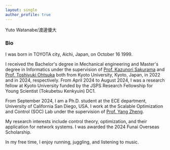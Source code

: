 ```yaml
---
layout: single
author_profile: true
---
```

Yuto Watanabe/渡邊優大

### Bio
I was born in TOYOTA city, Aichi, Japan, on October 16 1999.

I received the Bachelor's degree in Mechanical engineering and Master's degree in Informatics under the supervision of [Prof. Kazunori Sakurama](http://www.ids.sys.i.kyoto-u.ac.jp/sakurama/index_e.html) and [Prof. Toshiyuki Ohtsuka](http://www.ids.sys.i.kyoto-u.ac.jp/~ohtsuka/index.htm) both from Kyoto University, Kyoto, Japan, in 2022 and in 2024, respectively.
From April 2024 to August 2024, I was a research fellow at Kyoto University funded by the JSPS Research Fellowship for Young Scientist (Tokubetsu Kenkyuin) DC1.

From September 2024, I am a Ph.D. student at the ECE department, University of California San Diego, USA.
I work at the Scalable Optimization and Control (SOC) Lab under the supervision of [Prof. Yang Zheng](https://zhengy09.github.io/index.html).

My research interests include control theory, optimization, and their application for network systems.
I was awarded the 2024 Funai Overseas Scholarship.

In my free time, I enjoy running, juggling, and listening to music.